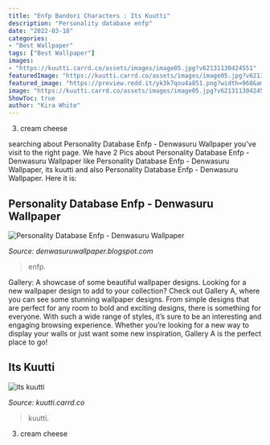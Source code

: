 ```yaml
---
title: "Enfp Bandori Characters : Its Kuutti"
description: "Personality database enfp"
date: "2022-03-18"
categories:
- "Best Wallpaper"
tags: ["Best Wallpaper"]
images:
- "https://kuutti.carrd.co/assets/images/image05.jpg?v62131130424551"
featuredImage: "https://kuutti.carrd.co/assets/images/image05.jpg?v62131130424551"
featured_image: "https://preview.redd.it/yk3k7qou4a851.png?width=960&amp;crop=smart&amp;auto=webp&amp;s=3ffe9a129f5ea0da31d22a980e79e30a15e4fd19"
image: "https://kuutti.carrd.co/assets/images/image05.jpg?v62131130424551"
ShowToc: true
author: "Kira White"
---
```



3. cream cheese 

	

		
searching about Personality Database Enfp - Denwasuru Wallpaper you've visit to the right page. We have 2 Pics about Personality Database Enfp - Denwasuru Wallpaper like Personality Database Enfp - Denwasuru Wallpaper, its kuutti and also Personality Database Enfp - Denwasuru Wallpaper. Here it is:
		
    
## Personality Database Enfp - Denwasuru Wallpaper

<img loading=lazy src="https://preview.redd.it/yk3k7qou4a851.png?width=960&amp;crop=smart&amp;auto=webp&amp;s=3ffe9a129f5ea0da31d22a980e79e30a15e4fd19" onerror="this.onerror=null;this.src='https://tse4.mm.bing.net/th?id=OIP.P_QwH10YePFuWsG6fvGgpgHaDc&amp;pid=15.1';" alt="Personality Database Enfp - Denwasuru Wallpaper">

_Source: denwasuruwallpaper.blogspot.com_

>enfp. 

	

Gallery: A showcase of some beautiful wallpaper designs.
Looking for a new wallpaper design to add to your collection? Check out Gallery A, where you can see some stunning wallpaper designs. From simple designs that are perfect for any room to bold and exciting designs, there is something for everyone. With such a wide range of styles, it’s sure to be an interesting and engaging browsing experience. Whether you’re looking for a new way to display your walls or just want some new inspiration, Gallery A is the perfect place to go!





	
	
    
## Its Kuutti

<img loading=lazy src="https://kuutti.carrd.co/assets/images/image05.jpg?v62131130424551" onerror="this.onerror=null;this.src='https://tse1.mm.bing.net/th?id=OIP.LpJ2p5ek6jnuApdzN0GIZAAAAA&amp;pid=15.1';" alt="its kuutti">

_Source: kuutti.carrd.co_

>kuutti. 

	

3. cream cheese 

